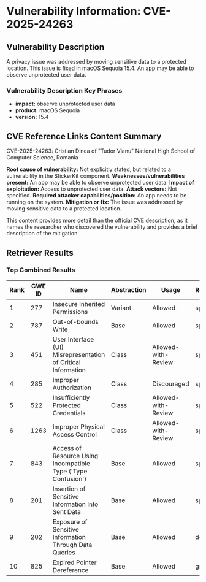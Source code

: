 # Vulnerability Information: CVE-2025-24263

## Vulnerability Description
A privacy issue was addressed by moving sensitive data to a protected location. This issue is fixed in macOS Sequoia 15.4. An app may be able to observe unprotected user data.

### Vulnerability Description Key Phrases
- **impact:** observe unprotected user data
- **product:** macOS Sequoia
- **version:** 15.4

## CVE Reference Links Content Summary
CVE-2025-24263: Cristian Dinca of "Tudor Vianu" National High School of Computer Science, Romania

**Root cause of vulnerability:** Not explicitly stated, but related to a vulnerability in the StickerKit component.
**Weaknesses/vulnerabilities present:** An app may be able to observe unprotected user data.
**Impact of exploitation:** Access to unprotected user data.
**Attack vectors:** Not specified.
**Required attacker capabilities/position:** An app needs to be running on the system.
**Mitigation or fix:** The issue was addressed by moving sensitive data to a protected location.

This content provides more detail than the official CVE description, as it names the researcher who discovered the vulnerability and provides a brief description of the mitigation.

## Retriever Results

### Top Combined Results

| Rank | CWE ID | Name | Abstraction | Usage  | Retrievers | Individual Scores |
|------|--------|------|-------------|-------|------------|-------------------|
| 1 | 277 | Insecure Inherited Permissions | Variant | Allowed | sparse | 0.062 |
| 2 | 787 | Out-of-bounds Write | Base | Allowed | sparse | 0.061 |
| 3 | 451 | User Interface (UI) Misrepresentation of Critical Information | Class | Allowed-with-Review | sparse | 0.060 |
| 4 | 285 | Improper Authorization | Class | Discouraged | sparse | 0.058 |
| 5 | 522 | Insufficiently Protected Credentials | Class | Allowed-with-Review | sparse | 0.057 |
| 6 | 1263 | Improper Physical Access Control | Class | Allowed-with-Review | sparse | 0.057 |
| 7 | 843 | Access of Resource Using Incompatible Type ('Type Confusion') | Base | Allowed | sparse | 0.057 |
| 8 | 201 | Insertion of Sensitive Information Into Sent Data | Base | Allowed | sparse | 0.056 |
| 9 | 202 | Exposure of Sensitive Information Through Data Queries | Base | Allowed | dense | 0.476 |
| 10 | 825 | Expired Pointer Dereference | Base | Allowed | graph | 0.002 |

